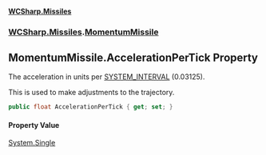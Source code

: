#### [WCSharp.Missiles](index.md 'index')
### [WCSharp.Missiles](WCSharp.Missiles.md 'WCSharp.Missiles').[MomentumMissile](WCSharp.Missiles.MomentumMissile.md 'WCSharp.Missiles.MomentumMissile')

## MomentumMissile.AccelerationPerTick Property

The acceleration in units per [SYSTEM_INTERVAL](../WCSharp.Events/WCSharp.Events.PeriodicEvents.SYSTEM_INTERVAL.md 'WCSharp.Events.PeriodicEvents.SYSTEM_INTERVAL') (0.03125).  
  
This is used to make adjustments to the trajectory.

```csharp
public float AccelerationPerTick { get; set; }
```

#### Property Value
[System.Single](https://docs.microsoft.com/en-us/dotnet/api/System.Single 'System.Single')